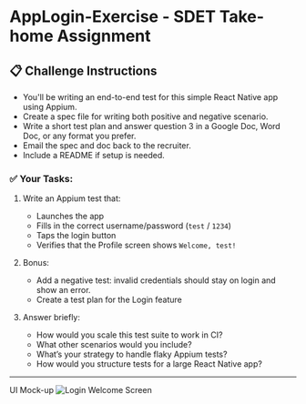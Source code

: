 # AppLogin-Exercise - SDET Take-home Assignment

## 📋 Challenge Instructions

   - You'll be writing an end-to-end test for this simple React Native app using Appium.
   - Create a spec file for writing both positive and negative scenario.
   - Write a short test plan and answer question 3 in a Google Doc, Word Doc, or any format you prefer.
   - Email the spec and doc back to the recruiter.
   - Include a README if setup is needed.

### ✅ Your Tasks:
1. Write an Appium test that:
   - Launches the app
   - Fills in the correct username/password (`test` / `1234`)
   - Taps the login button
   - Verifies that the Profile screen shows `Welcome, test!`

2. Bonus:
   - Add a negative test: invalid credentials should stay on login and show an error.
   - Create a test plan for the Login feature

3. Answer briefly:
   - How would you scale this test suite to work in CI?
   - What other scenarios would you include?
   - What’s your strategy to handle flaky Appium tests?
   - How would you structure tests for a large React Native app?

---

UI Mock-up
![Login   Welcome Screen](https://github.com/user-attachments/assets/d79748e6-b49c-4de3-a5cb-c1799a857e0d)
